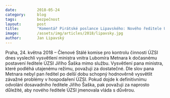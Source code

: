 ```yaml
---
date:         2018-05-24
category:     blog
tags:         bezpečnost
layout:       post
title:        "Komentář Pirátské poslance Lipavského: Nového ředitele ÚZSI by měla jmenovat vláda s důvěrou"
image:        /assets/img/articles/2018/lipavsky.jpg
author:       Jan Lipavský
---
```



Praha, 24. května 2018 – Členové Stálé komise pro kontrolu činnosti ÚZSI dnes vyslechli vysvětlení ministra vnitra Lubomíra Metnara k dočasnému postavení ředitele ÚZSI Jiřího Šaška mimo službu. Vysvětlení pana ministra, které podléhá utajenému režimu, považuji za dostatečné. Dle slov pana Metnara nebyl pan ředitel po delší dobu schopný hodnověrně vysvětlit závažné problémy v hospodaření ÚZSI. Pokud dojde k definitivnímu odvolání dosavadního ředitele Jiřího Šaška, pak považuji za naprosto důležité, aby nového ředitele ÚZSI jmenovala vláda s důvěrou.
